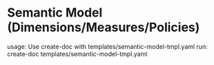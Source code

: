# Semantic Model (Dimensions/Measures/Policies)

usage: Use create-doc with templates/semantic-model-tmpl.yaml
run: create-doc templates/semantic-model-tmpl.yaml
